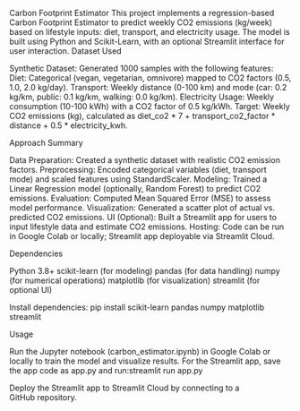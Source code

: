 Carbon Footprint Estimator
This project implements a regression-based Carbon Footprint Estimator to predict weekly CO2 emissions (kg/week) based on lifestyle inputs: diet, transport, and electricity usage. The model is built using Python and Scikit-Learn, with an optional Streamlit interface for user interaction.
Dataset Used

Synthetic Dataset: Generated 1000 samples with the following features:
Diet: Categorical (vegan, vegetarian, omnivore) mapped to CO2 factors (0.5, 1.0, 2.0 kg/day).
Transport: Weekly distance (0-100 km) and mode (car: 0.2 kg/km, public: 0.1 kg/km, walking: 0.0 kg/km).
Electricity Usage: Weekly consumption (10-100 kWh) with a CO2 factor of 0.5 kg/kWh.
Target: Weekly CO2 emissions (kg), calculated as diet_co2 * 7 + transport_co2_factor * distance + 0.5 * electricity_kwh.



Approach Summary

Data Preparation: Created a synthetic dataset with realistic CO2 emission factors.
Preprocessing: Encoded categorical variables (diet, transport mode) and scaled features using StandardScaler.
Modeling: Trained a Linear Regression model (optionally, Random Forest) to predict CO2 emissions.
Evaluation: Computed Mean Squared Error (MSE) to assess model performance.
Visualization: Generated a scatter plot of actual vs. predicted CO2 emissions.
UI (Optional): Built a Streamlit app for users to input lifestyle data and estimate CO2 emissions.
Hosting: Code can be run in Google Colab or locally; Streamlit app deployable via Streamlit Cloud.

Dependencies

Python 3.8+
scikit-learn (for modeling)
pandas (for data handling)
numpy (for numerical operations)
matplotlib (for visualization)
streamlit (for optional UI)

Install dependencies:
pip install scikit-learn pandas numpy matplotlib streamlit

Usage

Run the Jupyter notebook (carbon_estimator.ipynb) in Google Colab or locally to train the model and visualize results.
For the Streamlit app, save the app code as app.py and run:streamlit run app.py


Deploy the Streamlit app to Streamlit Cloud by connecting to a GitHub repository.